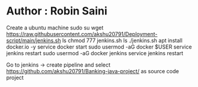 # Author : Robin Saini
Create a ubuntu machine 
sudo su
wget https://raw.githubusercontent.com/akshu20791/Deployment-script/main/jenkins.sh
ls
chmod 777 jenkins.sh
ls
./jenkins.sh
 apt install docker.io -y
 service docker start
sudo usermod -aG docker $USER
service jenkins restart
 sudo usermod -aG docker jenkins
 service jenkins restart


 Go to jenkins -> create pipeline and select https://github.com/akshu20791/Banking-java-project/ as source code project
